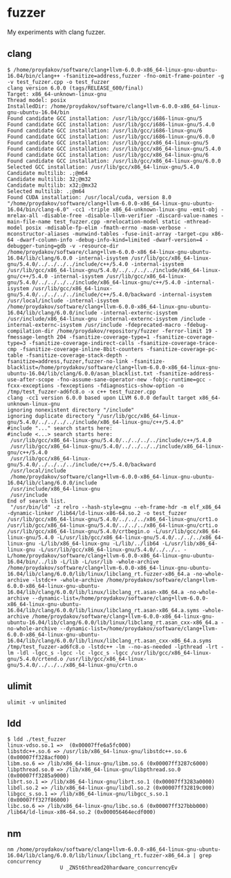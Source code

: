 # fuzzer

My experiments with clang fuzzer.

## clang

    $ /home/proydakov/software/clang+llvm-6.0.0-x86_64-linux-gnu-ubuntu-16.04/bin/clang++ -fsanitize=address,fuzzer -fno-omit-frame-pointer -g -v test_fuzzer.cpp -o test_fuzzer
    clang version 6.0.0 (tags/RELEASE_600/final)
    Target: x86_64-unknown-linux-gnu
    Thread model: posix
    InstalledDir: /home/proydakov/software/clang+llvm-6.0.0-x86_64-linux-gnu-ubuntu-16.04/bin
    Found candidate GCC installation: /usr/lib/gcc/i686-linux-gnu/5
    Found candidate GCC installation: /usr/lib/gcc/i686-linux-gnu/5.4.0
    Found candidate GCC installation: /usr/lib/gcc/i686-linux-gnu/6
    Found candidate GCC installation: /usr/lib/gcc/i686-linux-gnu/6.0.0
    Found candidate GCC installation: /usr/lib/gcc/x86_64-linux-gnu/5
    Found candidate GCC installation: /usr/lib/gcc/x86_64-linux-gnu/5.4.0
    Found candidate GCC installation: /usr/lib/gcc/x86_64-linux-gnu/6
    Found candidate GCC installation: /usr/lib/gcc/x86_64-linux-gnu/6.0.0
    Selected GCC installation: /usr/lib/gcc/x86_64-linux-gnu/5.4.0
    Candidate multilib: .;@m64
    Candidate multilib: 32;@m32
    Candidate multilib: x32;@mx32
    Selected multilib: .;@m64
    Found CUDA installation: /usr/local/cuda, version 8.0
    "/home/proydakov/software/clang+llvm-6.0.0-x86_64-linux-gnu-ubuntu-16.04/bin/clang-6.0" -cc1 -triple x86_64-unknown-linux-gnu -emit-obj -mrelax-all -disable-free -disable-llvm-verifier -discard-value-names -main-file-name test_fuzzer.cpp -mrelocation-model static -mthread-model posix -mdisable-fp-elim -fmath-errno -masm-verbose -mconstructor-aliases -munwind-tables -fuse-init-array -target-cpu x86-64 -dwarf-column-info -debug-info-kind=limited -dwarf-version=4 -debugger-tuning=gdb -v -resource-dir /home/proydakov/software/clang+llvm-6.0.0-x86_64-linux-gnu-ubuntu-16.04/lib/clang/6.0.0 -internal-isystem /usr/lib/gcc/x86_64-linux-gnu/5.4.0/../../../../include/c++/5.4.0 -internal-isystem /usr/lib/gcc/x86_64-linux-gnu/5.4.0/../../../../include/x86_64-linux-gnu/c++/5.4.0 -internal-isystem /usr/lib/gcc/x86_64-linux-gnu/5.4.0/../../../../include/x86_64-linux-gnu/c++/5.4.0 -internal-isystem /usr/lib/gcc/x86_64-linux-gnu/5.4.0/../../../../include/c++/5.4.0/backward -internal-isystem /usr/local/include -internal-isystem /home/proydakov/software/clang+llvm-6.0.0-x86_64-linux-gnu-ubuntu-16.04/lib/clang/6.0.0/include -internal-externc-isystem /usr/include/x86_64-linux-gnu -internal-externc-isystem /include -internal-externc-isystem /usr/include -fdeprecated-macro -fdebug-compilation-dir /home/proydakov/repository/fuzzer -ferror-limit 19 -fmessage-length 204 -fsanitize-coverage-type=1 -fsanitize-coverage-type=3 -fsanitize-coverage-indirect-calls -fsanitize-coverage-trace-cmp -fsanitize-coverage-inline-8bit-counters -fsanitize-coverage-pc-table -fsanitize-coverage-stack-depth -fsanitize=address,fuzzer,fuzzer-no-link -fsanitize-blacklist=/home/proydakov/software/clang+llvm-6.0.0-x86_64-linux-gnu-ubuntu-16.04/lib/clang/6.0.0/asan_blacklist.txt -fsanitize-address-use-after-scope -fno-assume-sane-operator-new -fobjc-runtime=gcc -fcxx-exceptions -fexceptions -fdiagnostics-show-option -o /tmp/test_fuzzer-ad6fc8.o -x c++ test_fuzzer.cpp
    clang -cc1 version 6.0.0 based upon LLVM 6.0.0 default target x86_64-unknown-linux-gnu
    ignoring nonexistent directory "/include"
    ignoring duplicate directory "/usr/lib/gcc/x86_64-linux-gnu/5.4.0/../../../../include/x86_64-linux-gnu/c++/5.4.0"
    #include "..." search starts here:
    #include <...> search starts here:
     /usr/lib/gcc/x86_64-linux-gnu/5.4.0/../../../../include/c++/5.4.0
     /usr/lib/gcc/x86_64-linux-gnu/5.4.0/../../../../include/x86_64-linux-gnu/c++/5.4.0
     /usr/lib/gcc/x86_64-linux-gnu/5.4.0/../../../../include/c++/5.4.0/backward
     /usr/local/include
     /home/proydakov/software/clang+llvm-6.0.0-x86_64-linux-gnu-ubuntu-16.04/lib/clang/6.0.0/include
     /usr/include/x86_64-linux-gnu
     /usr/include
    End of search list.
     "/usr/bin/ld" -z relro --hash-style=gnu --eh-frame-hdr -m elf_x86_64 -dynamic-linker /lib64/ld-linux-x86-64.so.2 -o test_fuzzer /usr/lib/gcc/x86_64-linux-gnu/5.4.0/../../../x86_64-linux-gnu/crt1.o /usr/lib/gcc/x86_64-linux-gnu/5.4.0/../../../x86_64-linux-gnu/crti.o /usr/lib/gcc/x86_64-linux-gnu/5.4.0/crtbegin.o -L/usr/lib/gcc/x86_64-linux-gnu/5.4.0 -L/usr/lib/gcc/x86_64-linux-gnu/5.4.0/../../../x86_64-linux-gnu -L/lib/x86_64-linux-gnu -L/lib/../lib64 -L/usr/lib/x86_64-linux-gnu -L/usr/lib/gcc/x86_64-linux-gnu/5.4.0/../../.. -L/home/proydakov/software/clang+llvm-6.0.0-x86_64-linux-gnu-ubuntu-16.04/bin/../lib -L/lib -L/usr/lib -whole-archive /home/proydakov/software/clang+llvm-6.0.0-x86_64-linux-gnu-ubuntu-16.04/lib/clang/6.0.0/lib/linux/libclang_rt.fuzzer-x86_64.a -no-whole-archive -lstdc++ -whole-archive /home/proydakov/software/clang+llvm-6.0.0-x86_64-linux-gnu-ubuntu-16.04/lib/clang/6.0.0/lib/linux/libclang_rt.asan-x86_64.a -no-whole-archive --dynamic-list=/home/proydakov/software/clang+llvm-6.0.0-x86_64-linux-gnu-ubuntu-16.04/lib/clang/6.0.0/lib/linux/libclang_rt.asan-x86_64.a.syms -whole-archive /home/proydakov/software/clang+llvm-6.0.0-x86_64-linux-gnu-ubuntu-16.04/lib/clang/6.0.0/lib/linux/libclang_rt.asan_cxx-x86_64.a -no-whole-archive --dynamic-list=/home/proydakov/software/clang+llvm-6.0.0-x86_64-linux-gnu-ubuntu-16.04/lib/clang/6.0.0/lib/linux/libclang_rt.asan_cxx-x86_64.a.syms /tmp/test_fuzzer-ad6fc8.o -lstdc++ -lm --no-as-needed -lpthread -lrt -lm -ldl -lgcc_s -lgcc -lc -lgcc_s -lgcc /usr/lib/gcc/x86_64-linux-gnu/5.4.0/crtend.o /usr/lib/gcc/x86_64-linux-gnu/5.4.0/../../../x86_64-linux-gnu/crtn.o

## ulimit
    ulimit -v unlimited

## ldd

    $ ldd ./test_fuzzer
    linux-vdso.so.1 =>  (0x00007ffe6a5fc000)
    libstdc++.so.6 => /usr/lib/x86_64-linux-gnu/libstdc++.so.6 (0x00007ff328acf000)
    libm.so.6 => /lib/x86_64-linux-gnu/libm.so.6 (0x00007ff3287c6000)
    libpthread.so.0 => /lib/x86_64-linux-gnu/libpthread.so.0 (0x00007ff3285a9000)
    librt.so.1 => /lib/x86_64-linux-gnu/librt.so.1 (0x00007ff3283a0000)
    libdl.so.2 => /lib/x86_64-linux-gnu/libdl.so.2 (0x00007ff32819c000)
    libgcc_s.so.1 => /lib/x86_64-linux-gnu/libgcc_s.so.1 (0x00007ff327f86000)
    libc.so.6 => /lib/x86_64-linux-gnu/libc.so.6 (0x00007ff327bbb000)
    /lib64/ld-linux-x86-64.so.2 (0x000056464ecdf000)

## nm

    nm /home/proydakov/software/clang+llvm-6.0.0-x86_64-linux-gnu-ubuntu-16.04/lib/clang/6.0.0/lib/linux/libclang_rt.fuzzer-x86_64.a | grep concurrency
                     U _ZNSt6thread20hardware_concurrencyEv

